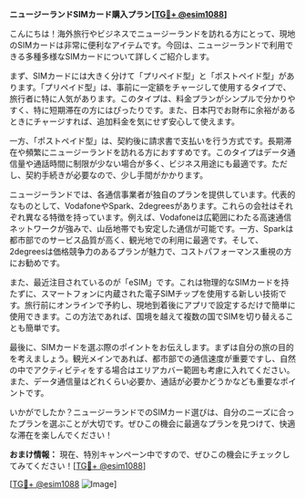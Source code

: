 **ニュージーランドSIMカード購入プラン[[TG💪+ @esim1088](https://t.me/s/esim1088)]**

こんにちは！海外旅行やビジネスでニュージーランドを訪れる方にとって、現地のSIMカードは非常に便利なアイテムです。今回は、ニュージーランドで利用できる多種多様なSIMカードについて詳しくご紹介します。

まず、SIMカードには大きく分けて「プリペイド型」と「ポストペイド型」があります。「プリペイド型」は、事前に一定額をチャージして使用するタイプで、旅行者に特に人気があります。このタイプは、料金プランがシンプルで分かりやすく、特に短期滞在の方にはぴったりです。また、日本円でお財布に余裕があるときにチャージすれば、追加料金を気にせず安心して使えます。

一方、「ポストペイド型」は、契約後に請求書で支払いを行う方式です。長期滞在や頻繁にニュージーランドを訪れる方におすすめです。このタイプはデータ通信量や通話時間に制限が少ない場合が多く、ビジネス用途にも最適です。ただし、契約手続きが必要なので、少し手間がかかります。

ニュージーランドでは、各通信事業者が独自のプランを提供しています。代表的なものとして、VodafoneやSpark、2degreesがあります。これらの会社はそれぞれ異なる特徴を持っています。例えば、Vodafoneは広範囲にわたる高速通信ネットワークが強みで、山岳地帯でも安定した通信が可能です。一方、Sparkは都市部でのサービス品質が高く、観光地での利用に最適です。そして、2degreesは価格競争力のあるプランが魅力で、コストパフォーマンス重視の方にお勧めです。

また、最近注目されているのが「eSIM」です。これは物理的なSIMカードを持たずに、スマートフォンに内蔵された電子SIMチップを使用する新しい技術です。旅行前にオンラインで予約し、現地到着後にアプリで設定するだけで簡単に使用できます。この方法であれば、国境を越えて複数の国でSIMを切り替えることも簡単です。

最後に、SIMカードを選ぶ際のポイントをお伝えします。まずは自分の旅の目的を考えましょう。観光メインであれば、都市部での通信速度が重要ですし、自然の中でアクティビティをする場合はエリアカバー範囲も考慮に入れてください。また、データ通信量はどれくらい必要か、通話が必要かどうかなども重要なポイントです。

いかがでしたか？ニュージーランドでのSIMカード選びは、自分のニーズに合ったプランを選ぶことが大切です。ぜひこの機会に最適なプランを見つけて、快適な滞在を楽しんでください！

**おまけ情報：** 現在、特別キャンペーン中ですので、ぜひこの機会にチェックしてみてください！[[TG💪+ @esim1088](https://t.me/s/esim1088)]

[[TG💪+ @esim1088](https://t.me/s/esim1088) ![Image](https://i.postimg.cc/Y0z9fWf4/image.png)]